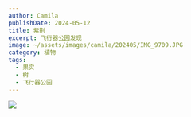 ```yaml
---
author: Camila
publishDate: 2024-05-12
title: 紫荆
excerpt: 飞行器公园发现
image: ~/assets/images/camila/202405/IMG_9709.JPG
category: 植物
tags:
  - 果实
  - 树
  - 飞行器公园
---
```


![](~/assets/images/camila/202405/IMG_9709.JPG)
